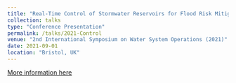 ```yaml
---
title: "Real-Time Control of Stormwater Reservoirs for Flood Risk Mitigation"
collection: talks
type: "Conference Presentation"
permalink: /talks/2021-Control
venue: "2nd International Symposium on Water System Operations (2021)"
date: 2021-09-01
location: "Bristol, UK"
---
```


[More information here](https://www.iahr.org/library/infor?pid=20224)

